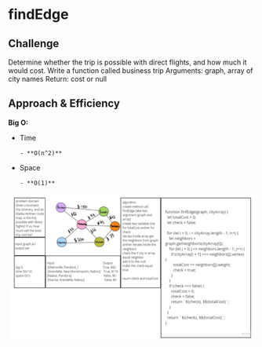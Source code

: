 # findEdge

## Challenge

Determine whether the trip is possible with direct flights, and how much it would cost.
Write a function called business trip
Arguments: graph, array of city names
Return: cost or null

## Approach & Efficiency

**Big O:**

- Time

      - **O(n^2)** 

- Space

      - **O(1)** 

![graph-breadth-first](../assest/challenge37.jpg)

